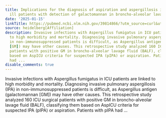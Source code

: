 ```yaml
---
title: Implications for the diagnosis of aspiration and aspergillosis in critically
  ill patients with detection of galactomannan in broncho-alveolar lavage fluids
date: '2025-01-15'
linkTitle: https://pubmed.ncbi.nlm.nih.gov/39814866/?utm_source=curl&utm_medium=rss&utm_campaign=pubmed-2&utm_content=1FakS-2QOkCT8HsMOQP1bCRQ4YzyumYOmxmF0moLsQ3dFB1E9V&fc=20220326224207&ff=20250116171035&v=2.18.0.post9+e462414
source: heidelberg[Affiliation]
description: Invasive infections with Aspergillus fumigatus in ICU patients are linked
  to high morbidity and mortality. Diagnosing invasive pulmonary aspergillosis (IPA)
  in non-immunosuppressed patients is difficult, as Aspergillus antigen (galactomannan
  [GM]) may have other causes. This retrospective study analyzed 160 ICU surgical
  patients with positive GM in broncho-alveolar lavage fluid (BALF), classifying them
  based on AspICU criteria for suspected IPA (pIPA) or aspiration. Patients with pIPA
  had ...
disable_comments: true
---
```

Invasive infections with Aspergillus fumigatus in ICU patients are linked to high morbidity and mortality. Diagnosing invasive pulmonary aspergillosis (IPA) in non-immunosuppressed patients is difficult, as Aspergillus antigen (galactomannan [GM]) may have other causes. This retrospective study analyzed 160 ICU surgical patients with positive GM in broncho-alveolar lavage fluid (BALF), classifying them based on AspICU criteria for suspected IPA (pIPA) or aspiration. Patients with pIPA had ...